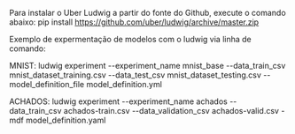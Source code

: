 Para instalar o Uber Ludwig a partir do fonte do Github, execute o comando abaixo:
pip install https://github.com/uber/ludwig/archive/master.zip

Exemplo de expermentação de modelos com o ludwig via linha de comando:

MNIST:
ludwig experiment --experiment_name mnist_base --data_train_csv  mnist_dataset_training.csv --data_test_csv mnist_dataset_testing.csv  --model_definition_file model_definition.yml

ACHADOS:
ludwig experiment --experiment_name achados --data_train_csv achados-train.csv --data_validation_csv achados-valid.csv -mdf model_definition.yaml 
